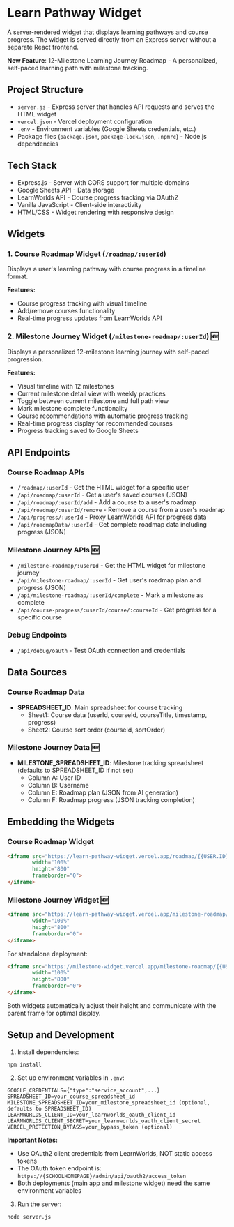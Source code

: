 # Learn Pathway Widget

A server-rendered widget that displays learning pathways and course progress. The widget is served directly from an Express server without a separate React frontend.

**New Feature**: 12-Milestone Learning Journey Roadmap - A personalized, self-paced learning path with milestone tracking.


## Project Structure

- `server.js` - Express server that handles API requests and serves the HTML widget
- `vercel.json` - Vercel deployment configuration
- `.env` - Environment variables (Google Sheets credentials, etc.)
- Package files (`package.json`, `package-lock.json`, `.npmrc`) - Node.js dependencies

## Tech Stack

- Express.js - Server with CORS support for multiple domains
- Google Sheets API - Data storage
- LearnWorlds API - Course progress tracking via OAuth2
- Vanilla JavaScript - Client-side interactivity
- HTML/CSS - Widget rendering with responsive design


## Widgets

### 1. Course Roadmap Widget (`/roadmap/:userId`)
Displays a user's learning pathway with course progress in a timeline format.

**Features:**
- Course progress tracking with visual timeline
- Add/remove courses functionality
- Real-time progress updates from LearnWorlds API

### 2. Milestone Journey Widget (`/milestone-roadmap/:userId`) 🆕
Displays a personalized 12-milestone learning journey with self-paced progression.

**Features:**
- Visual timeline with 12 milestones  
- Current milestone detail view with weekly practices
- Toggle between current milestone and full path view
- Mark milestone complete functionality
- Course recommendations with automatic progress tracking
- Real-time progress display for recommended courses
- Progress tracking saved to Google Sheets



## API Endpoints

### Course Roadmap APIs
- `/roadmap/:userId` - Get the HTML widget for a specific user
- `/api/roadmap/:userId` - Get a user's saved courses (JSON)
- `/api/roadmap/:userId/add` - Add a course to a user's roadmap
- `/api/roadmap/:userId/remove` - Remove a course from a user's roadmap
- `/api/progress/:userId` - Proxy LearnWorlds API for progress data
- `/api/roadmapData/:userId` - Get complete roadmap data including progress (JSON)

### Milestone Journey APIs 🆕
- `/milestone-roadmap/:userId` - Get the HTML widget for milestone journey
- `/api/milestone-roadmap/:userId` - Get user's roadmap plan and progress (JSON)
- `/api/milestone-roadmap/:userId/complete` - Mark a milestone as complete
- `/api/course-progress/:userId/course/:courseId` - Get progress for a specific course

### Debug Endpoints
- `/api/debug/oauth` - Test OAuth connection and credentials

## Data Sources

### Course Roadmap Data
- **SPREADSHEET_ID**: Main spreadsheet for course tracking
  - Sheet1: Course data (userId, courseId, courseTitle, timestamp, progress)
  - Sheet2: Course sort order (courseId, sortOrder)

### Milestone Journey Data 🆕
- **MILESTONE_SPREADSHEET_ID**: Milestone tracking spreadsheet (defaults to SPREADSHEET_ID if not set)
  - Column A: User ID
  - Column B: Username
  - Column E: Roadmap plan (JSON from AI generation)
  - Column F: Roadmap progress (JSON tracking completion)


## Embedding the Widgets

### Course Roadmap Widget
```html
<iframe src="https://learn-pathway-widget.vercel.app/roadmap/{{USER.ID}}?username={{USER.USERNAME}}" 
        width="100%" 
        height="800" 
        frameborder="0">
</iframe>
```

### Milestone Journey Widget 🆕
```html
<iframe src="https://learn-pathway-widget.vercel.app/milestone-roadmap/{{USER.ID}}?username={{USER.USERNAME}}" 
        width="100%" 
        height="800" 
        frameborder="0">
</iframe>
```

For standalone deployment:
```html
<iframe src="https://milestone-widget.vercel.app/milestone-roadmap/{{USER.ID}}?username={{USER.USERNAME}}" 
        width="100%" 
        height="800" 
        frameborder="0">
</iframe>
```

Both widgets automatically adjust their height and communicate with the parent frame for optimal display.

## Setup and Development

1. Install dependencies:
```
npm install
```

2. Set up environment variables in `.env`:
```
GOOGLE_CREDENTIALS={"type":"service_account",...}
SPREADSHEET_ID=your_course_spreadsheet_id
MILESTONE_SPREADSHEET_ID=your_milestone_spreadsheet_id (optional, defaults to SPREADSHEET_ID)
LEARNWORLDS_CLIENT_ID=your_learnworlds_oauth_client_id
LEARNWORLDS_CLIENT_SECRET=your_learnworlds_oauth_client_secret
VERCEL_PROTECTION_BYPASS=your_bypass_token (optional)
```

**Important Notes:**
- Use OAuth2 client credentials from LearnWorlds, NOT static access tokens
- The OAuth token endpoint is: `https://{SCHOOLHOMEPAGE}/admin/api/oauth2/access_token`
- Both deployments (main app and milestone widget) need the same environment variables

3. Run the server:
```
node server.js
```

